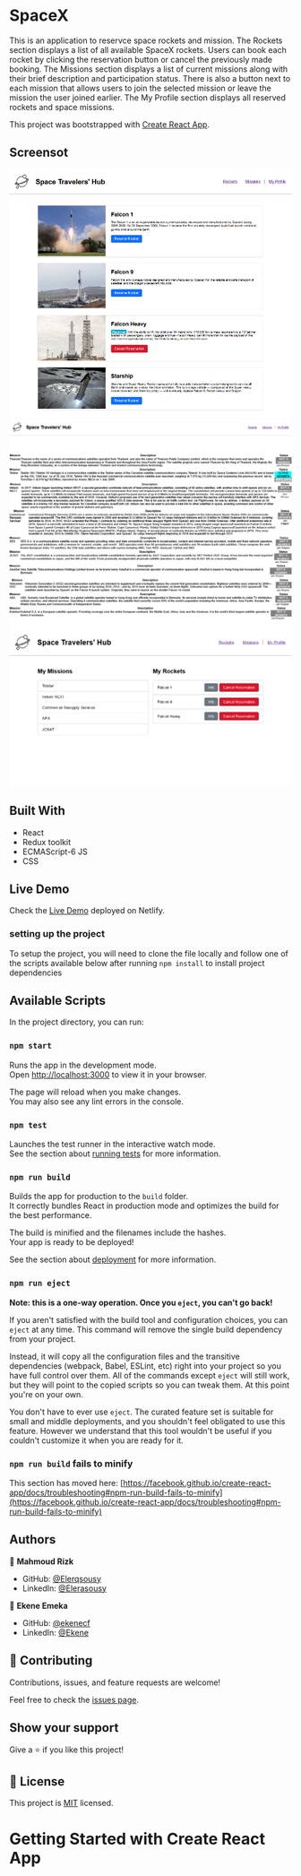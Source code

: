 [](https://img.shields.io/badge/Microverse-blueviolet)

# SpaceX
This is an application to reservce space rockets and mission. 
The Rockets section displays a list of all available SpaceX rockets. Users can book each rocket by clicking the reservation button or cancel the previously made booking. 
The Missions section displays a list of current missions along with their brief description and participation status. There is also a button next to each mission that allows users to join the selected mission or leave the mission the user joined earlier.
The My Profile section displays all reserved rockets and space missions.

This project was bootstrapped with [Create React App](https://github.com/facebook/create-react-app).

## Screensot

![screenshot](./screenshotRockets.png)
![screenshot](./screenshotmissions.png)
![screenshot](./screenshotprofile.png)


## Built With

- React
- Redux toolkit
- ECMAScript-6 JS
- CSS

## Live Demo

Check the [Live Demo](https://gorgeous-melba-746edd.netlify.app/) deployed on Netlify.

### setting up the project
To setup the project, you will need to clone the file locally and follow one of the scripts available below after running `npm install` to install project dependencies
## Available Scripts

In the project directory, you can run:

### `npm start`

Runs the app in the development mode.\
Open [http://localhost:3000](http://localhost:3000) to view it in your browser.

The page will reload when you make changes.\
You may also see any lint errors in the console.

### `npm test`

Launches the test runner in the interactive watch mode.\
See the section about [running tests](https://facebook.github.io/create-react-app/docs/running-tests) for more information.

### `npm run build`

Builds the app for production to the `build` folder.\
It correctly bundles React in production mode and optimizes the build for the best performance.

The build is minified and the filenames include the hashes.\
Your app is ready to be deployed!

See the section about [deployment](https://facebook.github.io/create-react-app/docs/deployment) for more information.

### `npm run eject`

**Note: this is a one-way operation. Once you `eject`, you can't go back!**

If you aren't satisfied with the build tool and configuration choices, you can `eject` at any time. This command will remove the single build dependency from your project.

Instead, it will copy all the configuration files and the transitive dependencies (webpack, Babel, ESLint, etc) right into your project so you have full control over them. All of the commands except `eject` will still work, but they will point to the copied scripts so you can tweak them. At this point you're on your own.

You don't have to ever use `eject`. The curated feature set is suitable for small and middle deployments, and you shouldn't feel obligated to use this feature. However we understand that this tool wouldn't be useful if you couldn't customize it when you are ready for it.

### `npm run build` fails to minify

This section has moved here: [https://facebook.github.io/create-react-app/docs/troubleshooting#npm-run-build-fails-to-minify](https://facebook.github.io/create-react-app/docs/troubleshooting#npm-run-build-fails-to-minify)

## Authors

👤 **Mahmoud Rizk**

- GitHub: [@Elerqsousy](https://github.com/Elerqsousy)
- LinkedIn: [@Elerasousy](https://www.linkedin.com/in/mahmoud-rizk-elerqsousy/)

👤 **Ekene Emeka**

- GitHub: [@ekenecf](https://github.com/ekenecf)
- LinkedIn: [@Ekene](https://www.linkedin.com/in/nwachukwuekene/)

## 🤝 Contributing

Contributions, issues, and feature requests are welcome!

Feel free to check the [issues page](../../issues/).

## Show your support

Give a ⭐️ if you like this project!

## 📝 License

This project is [MIT](./LICENSE) licensed.


# Getting Started with Create React App

